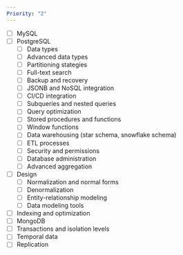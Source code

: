 ```yaml
---
Priority: "2"
---
```

- [ ] MySQL
- [ ] PostgreSQL
	- [ ] Data types
	- [ ] Advanced data types
	- [ ] Partitioning stategies
	- [ ] Full-text search
	- [ ] Backup and recovery
	- [ ] JSONB and NoSQL integration
	- [ ] CI/CD integration
	- [ ] Subqueries and nested queries
	- [ ] Query optimization
	- [ ] Stored procedures and functions
	- [ ] Window functions
	- [ ] Data warehousing (star schema, snowflake schema)
	- [ ] ETL processes
	- [ ] Security and permissions
	- [ ] Database administration
	- [ ] Advanced aggregation
- [ ] Design
	- [ ] Normalization and normal forms 
	- [ ] Denormalization
	- [ ] Entity-relationship modeling
	- [ ] Data modeling tools
- [ ] Indexing and optimization
- [ ] MongoDB
- [ ] Transactions and isolation levels
- [ ] Temporal data
- [ ] Replication